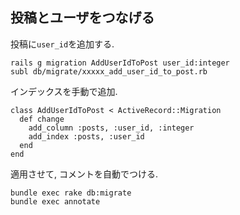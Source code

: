 ## 投稿とユーザをつなげる

投稿に`user_id`を追加する.

```
rails g migration AddUserIdToPost user_id:integer
subl db/migrate/xxxxx_add_user_id_to_post.rb
```

インデックスを手動で追加.

```
class AddUserIdToPost < ActiveRecord::Migration
  def change
    add_column :posts, :user_id, :integer
    add_index :posts, :user_id
  end
end
```

適用させて, コメントを自動でつける.

```
bundle exec rake db:migrate
bundle exec annotate
```
